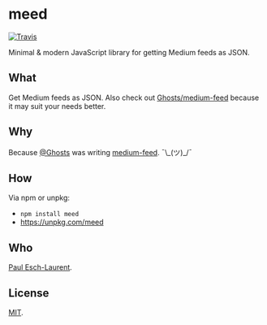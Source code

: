 # meed

[![Travis](https://img.shields.io/travis/Pinjasaur/meed.svg)](https://travis-ci.org/Pinjasaur/meed)

Minimal & modern JavaScript library for getting Medium feeds as JSON.

## What

Get Medium feeds as JSON. Also check out [Ghosts/medium-feed][mf] because it may suit your needs better.

## Why

Because [@Ghosts](https://github.com/Ghosts) was writing [medium-feed][mf]. ¯\\\_(ツ)_/¯

## How

Via npm or unpkg:
- `npm install meed`
- https://unpkg.com/meed

## Who

[Paul Esch-Laurent](https://github.com/Pinjasaur).

## License

[MIT](https://pinjasaur.mit-license.org/2018).


[mf]: https://github.com/Ghosts/medium-feed
